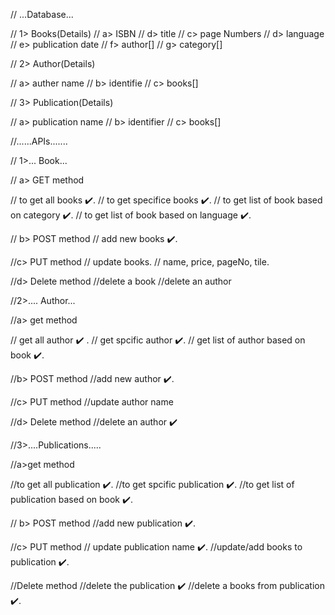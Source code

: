 // ...Database...

//  1> Books(Details)
// a> ISBN
// d> title
// c> page Numbers
// d> language
// e> publication date
// f> author[]
// g> category[]


//  2> Author(Details)

// a>  auther name
// b> identifie
// c> books[]

//  3> Publication(Details)

// a> publication name
// b> identifier
// c> books[]


//......APIs.......

// 1>... Book...

// a> GET method

// to get all books ✔️.
// to get specifice books ✔️.
// to get list of book based on category ✔️. 
// to get list of book based on language ✔️.

// b> POST method
// add new books ✔️.

//c> PUT method
// update books.
// name, price, pageNo, tile.

//d> Delete method
//delete a book
//delete an author

//2>.... Author...

//a> get method

// get all author ✔️ .
// get spcific author  ✔️.
// get list of author based on book ✔️.

//b> POST method
//add new author ✔️.

//c> PUT method
//update author name

//d> Delete method
//delete an author ✔️


//3>....Publications.....

//a>get method

//to get all publication ✔️.
//to get spcific publication ✔️.
//to get list of publication based on book ✔️.

// b> POST method
//add new publication ✔️.

//c> PUT method
// update publication name ✔️.
//update/add books to publication ✔️.

//Delete method
//delete the publication ✔️
//delete a books from publication ✔️.